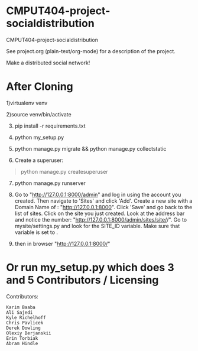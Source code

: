 CMPUT404-project-socialdistribution
===================================


CMPUT404-project-socialdistribution

See project.org (plain-text/org-mode) for a description of the project.

Make a distributed social network!

After Cloning
===================================

1)virtualenv venv 

2)source venv/bin/activate 

3) pip install -r requirements.txt

4) python my_setup.py

5) python manage.py migrate && python manage.py collectstatic

6) Create a superuser:    
>python manage.py createsuperuser    

7) python manage.py runserver    

8) Go to  "http://127.0.0.1:8000/admin" and log in using the account you created. Then navigate to 'Sites' and click 'Add'. Create a new site with a Domain Name of : "http://127.0.0.1:8000". Click 'Save' and go back to the list of sites. Click on the site you just created. Look at the address bar and notice the number: "http://127.0.0.1:8000/admin/sites/site/<THIS NUMBER>/". Go to mysite/settings.py and look for the SITE_ID variable. Make sure that variable is set to <THIS NUMBER>. 

8) then in browser "http://127.0.0.1:8000/"

Or run my_setup.py which does 3 and 5
Contributors / Licensing
========================

Contributors:

    Karim Baaba
    Ali Sajedi
    Kyle Richelhoff
    Chris Pavlicek
    Derek Dowling
    Olexiy Berjanskii
    Erin Torbiak
    Abram Hindle

